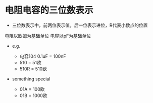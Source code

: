 # 电阻电容的三位数表示
- 三位数表示中，前两位表示值，后一位表示进位，R代表小数点的位置

电阻以欧姆为基础单位
电容以pF为基础单位
- e.g. 
  - 电容104 0.1uF = 100nF
  - 510 = 51欧
  - 510R = 510欧

- something special
  - 01A = 100欧
  - 01B = 1000欧

